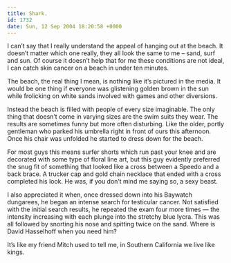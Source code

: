 ```yaml
---
title: Shark.
id: 1732
date: Sun, 12 Sep 2004 18:20:58 +0000
---
```


I can’t say that I really understand the appeal of hanging out at the beach. It doesn’t matter which one really, they all look the same to me – sand, surf and sun. Of course it doesn’t help that for me these conditions are not ideal, I can catch skin cancer on a beach in under ten minutes.  

The beach, the real thing I mean, is nothing like it’s pictured in the media. It would be one thing if everyone was glistening golden brown in the sun while frolicking on white sands involved with games and other diversions.  

Instead the beach is filled with people of every size imaginable. The only thing that doesn’t come in varying sizes are the swim suits they wear. The results are sometimes funny but more often disturbing. Like the older, portly gentleman who parked his umbrella right in front of ours this afternoon. Once his chair was unfolded he started to dress down for the beach.  

For most guys this means surfer shorts which run past your knee and are decorated with some type of floral line art, but this guy evidently preferred the snug fit of something that looked like a cross between a Speedo and a back brace. A trucker cap and gold chain necklace that ended with a cross completed his look. He was, if you don’t mind me saying so, a sexy beast.  

I also appreciated it when, once dressed down into his Baywatch dungarees, he began an intense search for testicular cancer. Not satisfied with the initial search results, he repeated the exam four more times — the intensity increasing with each plunge into the stretchy blue lycra. This was all followed by snorting his nose and spitting twice on the sand. Where is David Hasselhoff when you need him?  

It’s like my friend Mitch used to tell me, in Southern California we live like kings.





